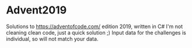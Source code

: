 # Advent2019

Solutions to https://adventofcode.com/ edition 2019, written in C#
I'm not cleaning clean code, just a quick solution ;)
Input data for the challenges is individual, so will not match your data.
